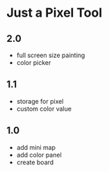 # Just a Pixel Tool

## 2.0

- full screen size painting
- color picker

## 1.1

- storage for pixel
- custom color value

## 1.0

- add mini map
- add color panel
- create board
